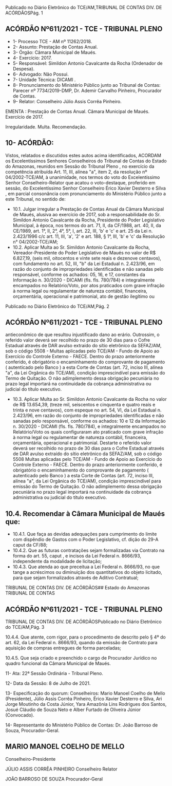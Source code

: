 Publicado  no  Diário  Eletrônico do TCE/AM,TRIBUNAL DE CONTAS DIV. DE ACÓRDÃOSPág. 1

## ACÓRDÃO Nº611/2021 - TCE - TRIBUNAL PLENO

- 1- Processo TCE - AM nº 11262/2018.
- 2- Assunto: Prestação de Contas Anual.
- 3- Órgão: Câmara Municipal de Maués.
- 4- Exercício: 2017.
- 5- Responsável: Simildon Antonio Cavalcante da Rocha (Ordenador de Despesa).
- 6- Advogado: Não Possui.
- 7- Unidade Técnica: DICAMI .
- 8- Pronunciamento  do  Ministério  Público  junto  ao  Tribunal  de  Contas: Parecer  nº 7734/2019-DMP, Dr. Ademir Carvalho Pinheiro, Procurador de Contas.
- 9- Relator: Conselheiro Júlio Assis Corrêa Pinheiro.

EMENTA : Prestação  de  Contas  Anual. Câmara Municipal de Maués. Exercício de 2017.

Irregularidade. Multa. Recomendação.

## 10-  ACÓRDÃO:

Vistos, relatados e discutidos estes autos acima identificados, ACORDAM os Excelentíssimos Senhores Conselheiros do Tribunal de Contas do Estado do Amazonas, reunidos em Sessão do Tribunal Pleno , no exercício da competência atribuída Art. 11, III, alínea "a", item 2, da resolução nº 04/2002-TCE/AM, à unanimidade, nos termos do voto do Excelentíssimo Senhor Conselheiro-Relator que acatou o voto-destaque, proferido em sessão, do Excelentíssimo Senhor Conselheiro Érico Xavier Desterro e Silva , em parcial consonância com pronunciamento do Ministério Público junto a este Tribunal, no sentido de:

- 10.1. Julgar irregular a  Prestação de Contas Anual da Câmara Municipal de Maués,  alusiva ao  exercício  de  2017,  sob  a  responsabilidade  do  Sr. Simildon Antonio Cavalcante da Rocha, Presidente do Poder Legislativo Municipal, à época, nos termos do art. 71, II, da CF/1988, art. 40, II, da CE/1989, art. 1°, II, 2°, 4°, 5°, I, art. 22, III, 'b' e 'c' e art. 25 da Lei n. 2.423/1996 c/c art. 11, III, 'a', '2' e art. 188, § 1°, III, 'b' e  'c' da Resolução n° 04/2002-TCE/AM;
- 10.2. Aplicar Multa ao Sr. Simildon Antonio Cavalcante da Rocha, Vereador-Presidente do Poder Legislativo de Maués no valor de R$ 6.827,19, (seis mil, oitocentos e vinte sete reais e dezenove centavos), com fundamento no art. 52, III, "b" da Lei Estadual n. 2.423/96, em razão do conjunto de impropriedades identificadas e não sanadas pelo responsável, conforme os achados: 05, 16, e 17, constantes da Informação  n.  30/2020  -  DICAMI (fls.  fls.  780/784)  e integralmente encampados no Relatório/Voto, por atos praticados com grave infração à norma legal ou regulamentar de natureza contábil, financeira, orçamentária,  operacional  e  patrimonial,  ato de  gestão  ilegítimo  ou

Publicado  no  Diário  Eletrônico do TCE/AM,Pág. 2

## ACÓRDÃO Nº611/2021 - TCE - TRIBUNAL PLENO

antieconômico de que resultou injustificado dano ao erário. Outrossim, o referido  valor  deverá  ser  recolhido no prazo  de  30  dias para  o  Cofre Estadual através de DAR  avulso extraído do sítio eletrônico da SEFAZ/AM, sob o código 5508 - Multas aplicadas pelo TCE/AM - Fundo de  Apoio  ao  Exercício  do  Controle  Externo  -  FAECE. Dentro  do  prazo anteriormente conferido, é obrigatório o encaminhamento do comprovante de pagamento ( autenticado pelo Banco ) a esta Corte de Contas (art. 72, inciso III, alínea "a", da Lei Orgânica do TCE/AM), condição imprescindível para emissão do Termo de Quitação. O não adimplemento dessa obrigação pecuniária no prazo legal importará na continuidade da cobrança administrativa ou judicial do título executivo.

- 10.3. Aplicar Multa ao  Sr. Simildon Antonio Cavalcante da Rocha no valor de R$ 13.654,39, (treze mil, seiscentos e cinquenta e quatro reais e trinta e  nove  centavos),  com  espeque  no  art.  54,  VI,  da  Lei  Estadual  n. 2.423/96, em  razão  do  conjunto  de  impropriedades  identificadas  e  não sanadas pelo responsável, conforme os achados: 10 e 12 da  Informação n.  30/2020 - DICAMI (fls. fls. 780/784), e integralmente encampados no Relatório/Voto os quais configuraram ato praticado com grave infração à norma legal ou regulamentar de natureza contábil, financeira, orçamentária, operacional e patrimonial. Destarte o referido valor deverá ser recolhido no prazo de 30 dias para o Cofre Estadual através de DAR avulso  extraído  do  sítio  eletrônico  da  SEFAZ/AM,  sob  o  código  5508  Multas aplicadas pelo TCE/AM - Fundo de Apoio ao Exercício do Controle Externo - FAECE. Dentro do prazo anteriormente conferido, é obrigatório o  encaminhamento  do  comprovante  de  pagamento  ( autenticado  pelo Banco )  a  esta  Corte  de  Contas  (art.  72,  inciso  III,  alínea  "a",  da  Lei Orgânica do TCE/AM), condição imprescindível para emissão do Termo de Quitação. O não adimplemento dessa obrigação pecuniária no prazo legal importará na continuidade da cobrança administrativa ou judicial do título executivo.

## 10.4. Recomendar à Câmara Municipal de Maués que:

- 10.4.1. Que  faça  as  devidas  adequações  para  cumprimento  do limite com dispêndio de Gastos com o Poder Legislativo, cf. dição do 29-A caput da CF/88;
- 10.4.2. Que as futuras contratações sejam formalizadas via Contrato na forma do art. 55, caput , e incisos da Lei Federal n. 8666/93, independente da modalidade de licitação;
- 10.4.3. Que atenda ao que preceitua a Lei Federal n. 8666/93, no que tange a acréscimos ou diminuição dos quantitativos do objeto  licitado,  para  que  sejam  formalizados  através  de Aditivo Contratual;

TRIBUNAL DE CONTAS DIV. DE ACÓRDÃOS## Estado do Amazonas TRIBUNAL DE CONTAS

## ACÓRDÃO Nº611/2021 - TCE - TRIBUNAL PLENO

TRIBUNAL DE CONTAS DIV. DE ACÓRDÃOSPublicado  no  Diário  Eletrônico do TCE/AM,Pág. 3

10.4.4. Que atente, com rigor, para o procedimento de descrito pelo §  4º  do  art.  62,  da  Lei  Federal  n.  8666/93,  quando  da emissão de Contrato para aquisição de compras entregues de forma parceladas;

10.4.5. Que  seja  criado e preenchido  o  cargo  de  Procurador Jurídico no quadro  funcional da Câmara  Municipal  de Maués.

11-  Ata: 22ª Sessão Ordinária - Tribunal Pleno.

12-  Data da Sessão: 8 de Julho de 2021.

13-  Especificação do quorum: Conselheiros: Mario Manoel Coelho de Mello (Presidente),  Júlio  Assis  Corrêa  Pinheiro,  Érico  Xavier  Desterro  e  Silva,  Ari  Jorge Moutinho da Costa Júnior, Yara Amazônia Lins Rodrigues dos Santos, Josué Cláudio de Souza Neto e Alber Furtado de Oliveira Júnior (Convocado).

14-  Representante  do  Ministério  Público  de  Contas: Dr. João  Barroso  de  Souza, Procurador-Geral.

## MARIO MANOEL COELHO DE MELLO

Conselheiro-Presidente

JÚLIO ASSIS CORRÊA PINHEIRO Conselheiro Relator

JOÃO BARROSO DE SOUZA Procurador-Geral
